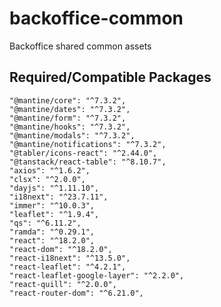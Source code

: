 # backoffice-common
Backoffice shared common assets


## Required/Compatible Packages


    "@mantine/core": "^7.3.2",
    "@mantine/dates": "^7.3.2",
    "@mantine/form": "^7.3.2",
    "@mantine/hooks": "^7.3.2",
    "@mantine/modals": "^7.3.2",
    "@mantine/notifications": "^7.3.2",
    "@tabler/icons-react": "^2.44.0",
    "@tanstack/react-table": "^8.10.7",
    "axios": "^1.6.2",
    "clsx": "^2.0.0",
    "dayjs": "^1.11.10",
    "i18next": "^23.7.11",
    "immer": "^10.0.3",
    "leaflet": "^1.9.4",
    "qs": "^6.11.2",
    "ramda": "^0.29.1",
    "react": "^18.2.0",
    "react-dom": "^18.2.0",
    "react-i18next": "^13.5.0",
    "react-leaflet": "^4.2.1",
    "react-leaflet-google-layer": "^2.2.0",
    "react-quill": "^2.0.0",
    "react-router-dom": "^6.21.0",

